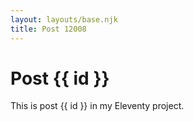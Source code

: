 ```yaml
---
layout: layouts/base.njk
title: Post 12008
---
```


# Post {{ id }}

This is post {{ id }} in my Eleventy project.
